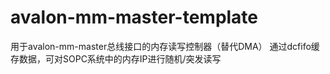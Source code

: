 # avalon-mm-master-template
用于avalon-mm-master总线接口的内存读写控制器（替代DMA）
通过dcfifo缓存数据，可对SOPC系统中的内存IP进行随机/突发读写
